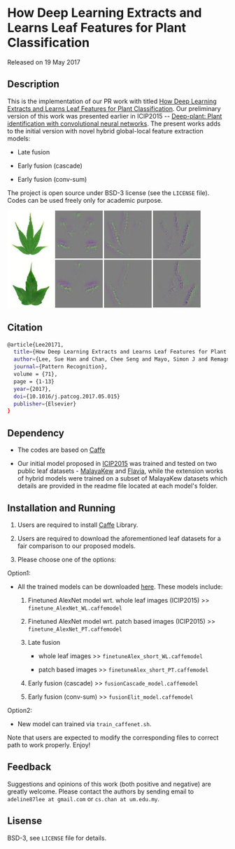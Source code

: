 
# How Deep Learning Extracts and Learns Leaf Features for Plant Classification

Released on 19 May 2017


## Description

This is the implementation of our PR work with titled [How Deep Learning Extracts and Learns Leaf Features for Plant Classification](http://cs-chan.com/doc/PR2017.pdf). Our preliminary version of this work was presented earlier in ICIP2015 -- [Deep-plant: Plant identification with convolutional neural networks](http://cs-chan.com/doc/150608425v1.pdf). The present works adds to the initial version with novel hybrid global-local feature extraction models:

* Late fusion

* Early fusion (cascade)

* Early fusion (conv-sum)

The project is open source under BSD-3 license (see the ``` LICENSE ``` file). Codes can be used freely only for academic purpose.

![demo](GIF/DeepPlant.gif)

## Citation 
```sh
@article{Lee20171,
  title={How Deep Learning Extracts and Learns Leaf Features for Plant Classification},
  author={Lee, Sue Han and Chan, Chee Seng and Mayo, Simon J and Remagnino, Paolo},
  journal={Pattern Recognition},
  volume = {71},
  page = {1-13}
  year={2017},
  doi={10.1016/j.patcog.2017.05.015}
  publisher={Elsevier}
}
```

## Dependency

* The codes are based on [Caffe](http://caffe.berkeleyvision.org/)

* Our initial model proposed in [ICIP2015](http://ieeexplore.ieee.org/document/7350839/) was trained and tested on two public leaf datasets - [MalayaKew](http://web.fsktm.um.edu.my/~cschan/downloads_MKLeaf_dataset.html) and [Flavia](http://flavia.sourceforge.net/), while the extension works of hybrid models were trained on a subset of MalayaKew datasets which details are provided in the readme file located at each model's folder.


## Installation and Running

1. Users are required to install [Caffe](https://github.com/BVLC/caffe) Library.

2. Users are required to download the aforementioned leaf datasets for a fair comparison to our proposed models.

3. Please choose one of the options:

Option1:

* All the trained models can be downloaded [here](http://web.fsktm.um.edu.my/~cschan/source/PR2017/Model.zip). These models include:

	1. Finetuned AlexNet model wrt. whole leaf images (ICIP2015) >> ``` finetune_AlexNet_WL.caffemodel ```

	2. Finetuned AlexNet model wrt. patch based images (ICIP2015) >> ``` finetune_AlexNet_PT.caffemodel ```

	3. Late fusion
 
       * whole leaf images >> ``` finetuneAlex_short_WL.caffemodel ```
  
       * patch based images >> ``` finetuneAlex_short_PT.caffemodel ```

	4. Early fusion (cascade) >> ``` fusionCascade_model.caffemodel ```

	5. Early fusion (conv-sum) >> ``` fusionElit_model.caffemodel ```



Option2:

* New model can trained via ```train_caffenet.sh```. 


Note that users are expected to modify the corresponding files to correct path to work properly. Enjoy!


## Feedback
Suggestions and opinions of this work (both positive and negative) are greatly welcome. Please contact the authors by sending email to
`adeline87lee at gmail.com` or `cs.chan at um.edu.my`.

## Lisense
BSD-3, see ``` LICENSE ``` file for details.
